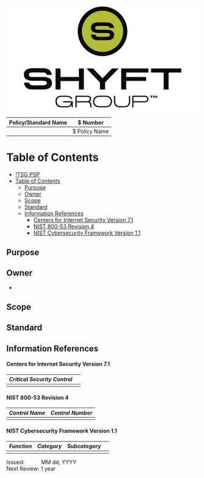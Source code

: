 ![TSG PSP](/images/header.jpg)
================================================

| Policy/Standard Name | $ Number      |
| -------------------- | ------------- |
|                      | $ Policy Name |


# Table of Contents
- [!TSG PSP](#)
- [Table of Contents](#table-of-contents)
  - [Purpose](#purpose)
  - [Owner](#owner)
  - [Scope](#scope)
  - [Standard](#standard)
  - [Information References](#information-references)
      - [Centers for Internet Security Version 7.1](#centers-for-internet-security-version-71)
      - [NIST 800-53 Revision 4](#nist-800-53-revision-4)
      - [NIST Cybersecurity Framework Version 1.1](#nist-cybersecurity-framework-version-11)

## Purpose

## Owner
- 

## Scope

## Standard

## Information References

#### Centers for Internet Security Version 7.1

| _Critical Security Control_ |          |
| --------------------------- | -------- |
|                             |          | 

#### NIST 800-53 Revision 4

| _Control Name_ | _Control Number_ |
| -------------- | ---------------- |
|                |                  |

#### NIST Cybersecurity Framework Version 1.1

| _Function_ | _Category_ | _Subcategory_ |   |
| ---------- | ---------- | ------------- | - |
|            |            |               |   |

<div class='footer'>
  Issued: &nbsp;&nbsp;&nbsp;&nbsp;&nbsp;&nbsp;&nbsp;&nbsp;&nbsp; MM dd, YYYY </br>
  Next Review: 1 year </br>
</div>
